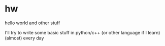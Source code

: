 # hw
hello world and other stuff

I'll try to write some basic stuff in python/c++ (or other language if I learn) (almost) every day
